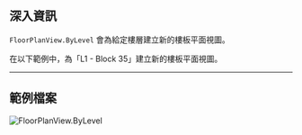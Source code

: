 ## 深入資訊
`FloorPlanView.ByLevel` 會為給定樓層建立新的樓板平面視圖。

在以下範例中，為「L1 - Block 35」建立新的樓板平面視圖。
___
## 範例檔案

![FloorPlanView.ByLevel](./Revit.Elements.Views.FloorPlanView.ByLevel_img.jpg)
